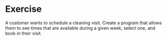# Exercise 

A customer wants to schedule a cleaning visit. 
Create a program that allows them to see times that are available during a given week, select one, and book in their visit.

